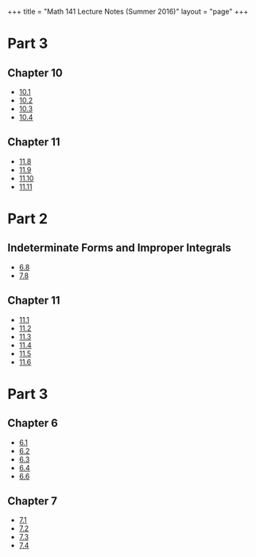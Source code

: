 +++
title = "Math 141 Lecture Notes (Summer 2016)"
layout = "page"
+++

# Part 3

## Chapter 10
* [10.1](/teaching/141-sum16/lecnotes/10-1.pdf)
* [10.2](/teaching/141-sum16/lecnotes/10-2.pdf)
* [10.3](/teaching/141-sum16/lecnotes/10-3.pdf)
* [10.4](/teaching/141-sum16/lecnotes/10-4.pdf)

## Chapter 11
* [11.8](/teaching/141-sum16/lecnotes/11-8.pdf)
* [11.9](/teaching/141-sum16/lecnotes/11-9.pdf)
* [11.10](/teaching/141-sum16/lecnotes/11-10.pdf)
* [11.11](/teaching/141-sum16/lecnotes/11-11.pdf)

# Part 2

## Indeterminate Forms and Improper Integrals

* [6.8](/teaching/141-sum16/lecnotes/6-8.pdf)
* [7.8](/teaching/141-sum16/lecnotes/7-8.pdf)

## Chapter 11
* [11.1](/teaching/141-sum16/lecnotes/11-1.pdf)
* [11.2](/teaching/141-sum16/lecnotes/11-2.pdf)
* [11.3](/teaching/141-sum16/lecnotes/11-3.pdf)
* [11.4](/teaching/141-sum16/lecnotes/11-4.pdf)
* [11.5](/teaching/141-sum16/lecnotes/11-5.pdf)
* [11.6](/teaching/141-sum16/lecnotes/11-6.pdf)

# Part 3

## Chapter 6
* [6.1](/teaching/141-sum16/lecnotes/6-1.pdf)
* [6.2](/teaching/141-sum16/lecnotes/6-2.pdf)
* [6.3](/teaching/141-sum16/lecnotes/6-3.pdf)
* [6.4](/teaching/141-sum16/lecnotes/6-4.pdf)
* [6.6](/teaching/141-sum16/lecnotes/6-6.pdf)

## Chapter 7
* [7.1](/teaching/141-sum16/lecnotes/7-1.pdf)
* [7.2](/teaching/141-sum16/lecnotes/7-2.pdf)
* [7.3](/teaching/141-sum16/lecnotes/7-3.pdf)
* [7.4](/teaching/141-sum16/lecnotes/7-4.pdf)
